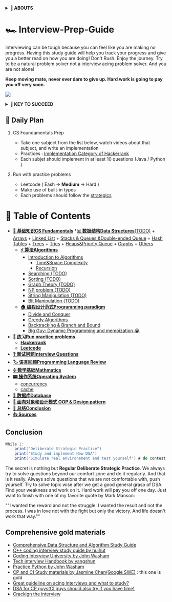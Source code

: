 <b><details><summary>👀 ABOUTS</summary></b>	

🕵 This repository is a summary of the basic knowledge of recruiting job seekers and beginners in the direction of SDE, including programming language, data structure, algorithm, programming paradigm, system, network and other domain knowledge 

Due to my limited level, the knowledge points in the warehouse are from my original, reading notes, books, blog posts, etc. Non-original has been marked with the source, if there is any omission, please issue an issue.
</details>

# 🏎 Interview-Prep-Guide
Interviewing can be tough because you can feel like you are making no progress. Having this study guide will help you track your progress and give you a better read on how you are doing! Don't Rush. Enjoy the journey. Try to be a natural problem solver not a interview acing problem solver. And you are not alone!  

**Keep moving mate, never ever dare to give up. Hard work is going to pay you off very soon.**

![](https://media.giphy.com/media/KWQy384u0Rn9bCvwMa/giphy.gif)

<b><details><summary>🔑 KEY TO SUCCEED</summary></b>	

## 🏁 Deliberate Strategic : Practice (KEY TO SUCCEED)
- **Retaining Computer Science Knowledge**
1. Review cs fundamentatals and summarize
2. Start doing coding interview questions while you're learning data structures and algorithms. 
3. Review and review 
 
- **Keep Practics**
1. Use Leetcode to practices different problems 
2. Take a break from programming problems for a half hour and go through your flashcards.

## 💻 Coding problem practices
- **Gathering requirements** : consider the constraint for the problem and its edge cases 
- **Problem recognition** : where the right data structures and algorithms fit in
- **Brain storm** : talking your way through the solution like you will in the interview including performance analysis 
- **Testing your solutions**

</details>


## 📅 Daily Plan 
1. CS Foundamentals Prep 
	- Take one subject from the list below, watch videos about that subject, and write an implementation 
	- Practices : [Implementation Category of Hackerrank](https://www.hackerrank.com/domains/algorithms?filters%5Bsubdomains%5D%5B%5D=implementation&badge_type=problem-solving)
	- Each subjet should implement in at least 10 questions (Java / Python )
	
2. Run with practice problems 
	- Leetcode ( Eash -> **Medium** -> Hard )
	- Make use of built-in types
	- Each problems should follow the [strategics](https://github.com/waiyulam/Interview-Prep-Guide/tree/master/Leetcode)

# 📄 Table of Contents 
- [**📖 基础知识CS Fundamentals**](https://github.com/waiyulam/Interview-Prep-Guide/tree/master/BasicsReview)
	*[**📊 数据结构Data Structures**(TODO)]() 
		+ [Arrays]()
		+ [Linked List]()
		+ [Stacks & Queues &Double-ended Queue]()
		+ [Hash Tables]()
		+ [Trees]()
		+ [Tries]()
		+ [Heaps&Priority Queue]()
		+ [Graphs]()
		+ [Others]()
	* [**⚡️ 算法Algorithms**]()
		+ [Introduction to Algorithms](https://github.com/waiyulam/Interview-Prep-Guide/tree/master/BasicsReview/algorithms)
			* [Time&Space Complexity]()
			* [Recursion]()
		+ [Searching  (TODO)]()
		+ [Sorting   (TODO)]()
		+ [Graph Theory   (TODO)]()
		+ [NP problem   (TODO)](#NP-program)
		+ [String Manipulation  (TODO)](#String-Manipulation)
		+ [Bit Manipulation   (TODO)](#Bit-Manipulation)
	* [**🏠 编程设计范式Programming paradigm**](https://github.com/waiyulam/Interview-Prep-Guide/tree/master/BasicsReview/paradigm)
		+ [Divide and Conquer]()
		+ [Greedy Algorithms]()
		+ [Backtracking & Branch and Bound]()
		+ [Big Guy: Dynamic Programming and memoization 😭]()
- [**🧯 练习Run practice problems**]()
	* [**Hackerrank**]()
	* [**Leetcode**]()
- [**❓ 面试问题Interview Questions**]()
- [**🏷 语言回顾Programming Language Review**]()
- [**➗ 数学基础Mathmatics**]()
- [**📟 操作系统Operating System**]()
	+ [concurrency]()
	+ [cache]()
- [**💾 数据库Database**]()
- [**📏 面向对象和设计模式 OOP & Design pattern**]()
- [**🍭 总结Conclusion**](#Conclusion)
- [**👍 Sources**](#Comprehensive-gold-materials)

## Conclusion
```java 
While 1:
	print("Deliberate Strategic Practice")
	print("Study and implement New DSA")
	print("Simulate real environement and test yourself") # do contest, contest and contest
```
The secret is nothing but **Regular Deliberate Strategic Practice**. We always try to solve questions beyond our comfort zone and do it regularly. And that is it really. Always solve questions that we are not comfortable with, push yourself. Try to solve topic wise after we get a good general grasp of DSA. Find your weakness and work on it. Hard work will pay you off one day. Just want to finish with one of my favorite quote by Mark Manson:

""I wanted the reward and not the struggle. I wanted the result and not the process. I was in love not with the fight but only the victory. And life doesn't work that way.""

## Comprehensive gold materials
  -  [Comprehensive Data Structure and Algorithm Study Guide](https://leetcode.com/discuss/general-discussion/494279/comprehensive-data-structure-and-algorithm-study-guide)
  -  [C++ coding interview study guide by huihut](https://github.com/huihut/interview)
  -  [Coding Interview University by John Washam](https://github.com/jwasham/coding-interview-university)
  -  [Tech interview Handbook by yangshun](https://yangshun.github.io/tech-interview-handbook/algorithms/array)
  -  [Practice Python by John Washam](https://github.com/jwasham/practice-python)
  -  [CP and CI Study materials by Jasmine Chen(Google SWE)](https://github.com/lnishan/awesome-competitive-programming) : this one is gold
  -  [Great guideline on acing interviews and what to study?](https://medium.com/@nick.ciubotariu/ace-the-coding-interview-every-time-d169ce1fd3fc)
  -  [DSA for CP guys(CI guys should also try if you have time)](http://cp-algorithms.com/)
  -  [Crackign the interview](https://www.youtube.com/playlist?list=PLX6IKgS15Ue02WDPRCmYKuZicQHit9kFt)

